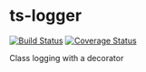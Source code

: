 # ts-logger

[![Build Status](https://travis-ci.org/bakerstreet-industries/ts-logger.svg?branch=master)](https://travis-ci.org/bakerstreet-industries/ts-logger.svg?branch=master)
[![Coverage Status](https://coveralls.io/repos/github/bakerstreet-industries/ts-logger/badge.svg?branch=master)](https://coveralls.io/github/bakerstreet-industries/ts-logger?branch=master)

Class logging with a decorator
